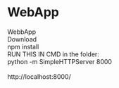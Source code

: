 # WebApp
WebbApp
</br>
Download 
</br>
npm install 
</br>
RUN THIS IN CMD in the folder: 
</br>
python -m SimpleHTTPServer 8000  
</br>
http://localhost:8000/


